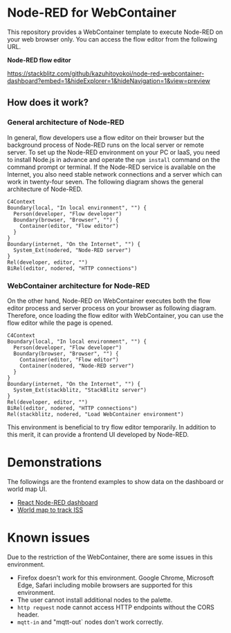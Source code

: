 # Node-RED for WebContainer
This repository provides a WebContainer template to execute Node-RED on your web browser only.
You can access the flow editor from the following URL.

**Node-RED flow editor**

https://stackblitz.com/github/kazuhitoyokoi/node-red-webcontainer-dashboard?embed=1&hideExplorer=1&hideNavigation=1&view=preview

## How does it work?
### General architecture of Node-RED
 In general, flow developers use a flow editor on their browser but the background process of Node-RED runs on the local server or remote server.
To set up the Node-RED environment on your PC or IaaS, you need to install Node.js in advance and operate the `npm install` command on the command prompt or terminal. 
If the Node-RED service is available on the Internet, you also need stable network connections and a server which can work in twenty-four seven.
The following diagram shows the general architecture of Node-RED.

```mermaid
C4Context
Boundary(local, "In local environment", "") {
  Person(developer, "Flow developer")
  Boundary(browser, "Browser", "") {
    Container(editor, "Flow editor")
  }
}
Boundary(internet, "On the Internet", "") {
  System_Ext(nodered, "Node-RED server")
}
Rel(developer, editor, "")
BiRel(editor, nodered, "HTTP connections")
```

### WebContainer architecture for Node-RED
 On the other hand, Node-RED on WebContainer executes both the flow editor process and server process on your browser as following diagram.
Therefore, once loading the flow editor with WebContainer, you can use the flow editor while the page is opened.

```mermaid
C4Context
Boundary(local, "In local environment", "") {
  Person(developer, "Flow developer")
  Boundary(browser, "Browser", "") {
    Container(editor, "Flow editor")
    Container(nodered, "Node-RED server")
  }
}
Boundary(internet, "On the Internet", "") {
  System_Ext(stackblitz, "StackBlitz server")
}
Rel(developer, editor, "")
BiRel(editor, nodered, "HTTP connections")
Rel(stackblitz, nodered, "Load WebContainer environment")
```

 This environment is beneficial to try flow editor temporarily.
In addition to this merit, it can provide a frontend UI developed by Node-RED.

# Demonstrations
 The followings are the frontend examples to show data on the dashboard or world map UI.
- [React Node-RED dashboard](https://stackblitz.com/github/kazuhitoyokoi/node-red-webcontainer?embed=1&hideExplorer=1&hideNavigation=1&view=preview&initialpath=uikit)
- [World map to track ISS](https://stackblitz.com/github/kazuhitoyokoi/node-red-webcontainer?embed=1&hideExplorer=1&hideNavigation=1&view=preview&initialpath=worldmap)

# Known issues
Due to the restriction of the WebContainer, there are some issues in this environment.

- Firefox doesn't work for this environment. Google Chrome, Microsoft Edge, Safari including mobile browsers are supported for this environment. 
- The user cannot install additional nodes to the palette.
- `http request` node cannot access HTTP endpoints without the CORS header.
- `mqtt-in` and "mqtt-out` nodes don't work correctly.
